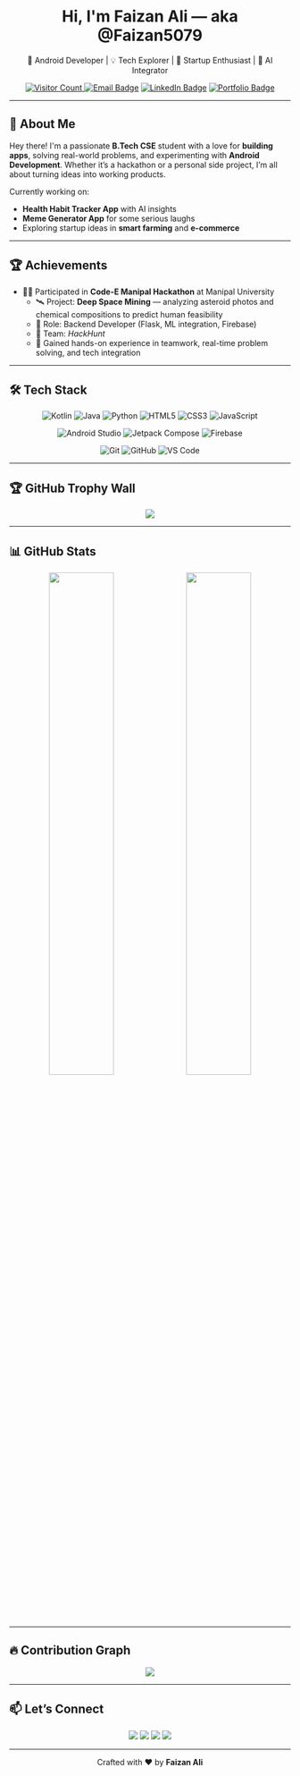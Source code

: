 <h1 align="center">Hi, I'm Faizan Ali — aka @Faizan5079</h1>
<p align="center">
  🚀 Android Developer | 💡 Tech Explorer | 🎯 Startup Enthusiast | 🧠 AI Integrator  
</p>

<p align="center">

<a href="https://github.com/Faizan5079">
  <img src="https://profile-counter.glitch.me/Faizan5079/count.svg" alt="Visitor Count">
</a>

<a href="mailto:faizanali5079@gmail.com" target="_blank">
    <img src="https://img.shields.io/badge/Gmail-D14836?style=flat&logo=gmail&logoColor=white" alt="Email Badge"></a>
<a href="https://www.linkedin.com/in/faizan-ali-b12021294/"><img src="https://img.shields.io/badge/LinkedIn-blue?style=flat&logo=linkedin&logoColor=white" alt="LinkedIn Badge"></a>
  <a href="https://faizanali.vercel.app"><img src="https://img.shields.io/badge/Portfolio-Visit-orange?style=flat&logo=google-chrome&logoColor=white" alt="Portfolio Badge"></a>
</p>

---

## 🧠 About Me

Hey there! I'm a passionate **B.Tech CSE** student with a love for **building apps**, solving real-world problems, and experimenting with **Android Development**. Whether it’s a hackathon or a personal side project, I’m all about turning ideas into working products.  

Currently working on:
- **Health Habit Tracker App** with AI insights  
- **Meme Generator App** for some serious laughs  
- Exploring startup ideas in **smart farming** and **e-commerce**

---

## 🏆 Achievements

- 👨‍💻 Participated in **Code-E Manipal Hackathon** at Manipal University  
  - 🛰️ Project: **Deep Space Mining** — analyzing asteroid photos and chemical compositions to predict human feasibility  
  - 🔧 Role: Backend Developer (Flask, ML integration, Firebase)  
  - 🤝 Team: *HackHunt*  
  - 🚀 Gained hands-on experience in teamwork, real-time problem solving, and tech integration

---

## 🛠️ Tech Stack

<div align="center">
  
![Kotlin](https://img.shields.io/badge/Kotlin-0095D5?style=for-the-badge&logo=kotlin&logoColor=white)
![Java](https://img.shields.io/badge/Java-ED8B00?style=for-the-badge&logo=java&logoColor=white)
![Python](https://img.shields.io/badge/Python-3776AB?style=for-the-badge&logo=python&logoColor=white)
![HTML5](https://img.shields.io/badge/HTML5-E34F26?style=for-the-badge&logo=html5&logoColor=white)
![CSS3](https://img.shields.io/badge/CSS3-1572B6?style=for-the-badge&logo=css3&logoColor=white)
![JavaScript](https://img.shields.io/badge/JavaScript-F7DF1E?style=for-the-badge&logo=javascript&logoColor=black)

![Android Studio](https://img.shields.io/badge/Android_Studio-3DDC84?style=for-the-badge&logo=android-studio&logoColor=white)
![Jetpack Compose](https://img.shields.io/badge/Jetpack_Compose-4285F4?style=for-the-badge&logo=jetpack-compose&logoColor=white)
![Firebase](https://img.shields.io/badge/Firebase-FFCA28?style=for-the-badge&logo=firebase&logoColor=black)

![Git](https://img.shields.io/badge/Git-F05032?style=for-the-badge&logo=git&logoColor=white)
![GitHub](https://img.shields.io/badge/GitHub-181717?style=for-the-badge&logo=github&logoColor=white)
![VS Code](https://img.shields.io/badge/VS%20Code-007ACC?style=for-the-badge&logo=visual-studio-code&logoColor=white)

</div>

---

## 🏆 GitHub Trophy Wall

<p align="center">
  <img src="https://github-profile-trophy.vercel.app/?username=Faizan5079&theme=onedark&row=2&column=3">
</p>

---

## 📊 GitHub Stats

<p align="center">
  <img src="https://github-readme-stats.vercel.app/api?username=Faizan5079&show_icons=true&theme=radical&hide_border=true" width="48%"/>
  <img src="https://github-readme-streak-stats.herokuapp.com/?user=Faizan5079&theme=radical&hide_border=true" width="48%"/>
</p>

---

## 🔥 Contribution Graph

<p align="center">
  <img src="https://github-readme-activity-graph.vercel.app/graph?username=Faizan5079&theme=react-dark&hide_border=true&area=true">
</p>

---

## 📫 Let’s Connect

<p align="center">
  <a href="https://www.linkedin.com/in/faizan-ali-b12021294/"><img src="https://img.shields.io/badge/LinkedIn-Connect-blue?style=for-the-badge&logo=linkedin"></a>
  <a href="mailto:faizanali5079@gmail.com"><img src="https://img.shields.io/badge/Gmail-Mail_Direct-red?style=for-the-badge&logo=gmail&logoColor=white"></a>
  <a href="https://github.com/Faizan5079"><img src="https://img.shields.io/badge/GitHub-Check_Profile-black?style=for-the-badge&logo=github"></a>
  <a href="https://faizanali.vercel.app"><img src="https://img.shields.io/badge/Portfolio-Visit-orange?style=for-the-badge&logo=google-chrome&logoColor=white"></a>
</p>

---
 
<p align="center">
  Crafted with ❤️ by <strong>Faizan Ali</strong>
</p>
